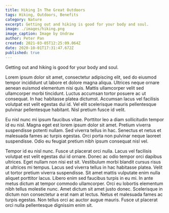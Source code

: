 ```yaml
---
title: Hiking In The Great Outdoors
tags: Hiking, Outdoors, Benefits
category: Nature
excerpt: Getting out and hiking is good for your body and soul.
image: ./images/hiking.png
image_caption: Image by Undraw
author: Peter Pan
created: 2021-03-05T12:25:09.064Z
date: 2020-10-01T17:31:47.672Z
published: true
---
```


Getting out and hiking is good for your body and soul.

Lorem ipsum dolor sit amet, consectetur adipiscing elit, sed do eiusmod tempor incididunt ut labore et dolore magna aliqua. Ultrices neque ornare aenean euismod elementum nisi quis. Mattis ullamcorper velit sed ullamcorper morbi tincidunt. Luctus accumsan tortor posuere ac ut consequat. In hac habitasse platea dictumst. Accumsan lacus vel facilisis volutpat est velit egestas dui id. Vel elit scelerisque mauris pellentesque pulvinar pellentesque habitant. Nisl pretium fusce id velit.

Eu nisl nunc mi ipsum faucibus vitae. Porttitor leo a diam sollicitudin tempor id eu nisl. Magna eget est lorem ipsum dolor sit amet. Pretium viverra suspendisse potenti nullam. Sed viverra tellus in hac. Senectus et netus et malesuada fames ac turpis egestas. Orci porta non pulvinar neque laoreet suspendisse. Odio eu feugiat pretium nibh ipsum consequat nisl vel.

Tempor id eu nisl nunc. Fusce ut placerat orci nulla. Lacus vel facilisis volutpat est velit egestas dui id ornare. Donec ac odio tempor orci dapibus ultrices. Eget nullam non nisi est sit. Vestibulum morbi blandit cursus risus at ultrices mi tempus. Lacus sed viverra tellus in hac habitasse platea. Velit ut tortor pretium viverra suspendisse. Sit amet mattis vulputate enim nulla aliquet porttitor lacus. Libero enim sed faucibus turpis in eu mi. In ante metus dictum at tempor commodo ullamcorper. Orci eu lobortis elementum nibh tellus molestie nunc. Amet dictum sit amet justo donec. Scelerisque in dictum non consectetur a erat nam at lectus. Netus et malesuada fames ac turpis egestas. Non tellus orci ac auctor augue mauris. Fusce ut placerat orci nulla pellentesque dignissim enim sit.
